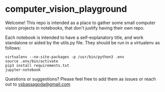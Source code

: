 # computer_vision_playground

Welcome! 
This repo is intended as a place to gather some small computer vision projects in notebooks, that don't justify having their own repo.

Each notebook is intended to have a self-explanatory title, and work standalone or aided by the utils.py file. 
They should be run in a virtualenv as follows:

```
virtualenv --no-site-packages -p /usr/bin/python3 .env
source .env/bin/activate
pip3 install requirements.txt
jupyter-notebook
```

Questions or suggestions? Please feel free to add them as issues or reach out to vsbassagoda@gmail.com
